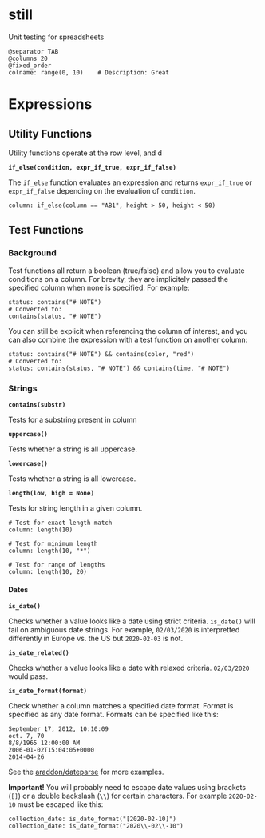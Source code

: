 # still
Unit testing for spreadsheets


```
@separator TAB
@columns 20
@fixed_order
colname: range(0, 10)    # Description: Great
```


# Expressions

## Utility Functions

Utility functions operate at the row level, and d

__`if_else(condition, expr_if_true, expr_if_false)`__

The `if_else` function evaluates an expression and returns `expr_if_true` or `expr_if_false` depending on the evaluation of `condition`.

```
column: if_else(column == "AB1", height > 50, height < 50)
```

## Test Functions

### Background

Test functions all return a boolean (true/false) and allow you to evaluate conditions on a column. For brevity, they are implicitely passed the specified column when none is specified. For example:

```
status: contains("# NOTE")
# Converted to:
contains(status, "# NOTE")
```

You can still be explicit when referencing the column of interest, and you can also combine the expression with a test function on another column:

```
status: contains("# NOTE") && contains(color, "red")
# Converted to:
status: contains(status, "# NOTE") && contains(time, "# NOTE")
```

### Strings

__`contains(substr)`__

Tests for a substring present in column

__`uppercase()`__

Tests whether a string is all uppercase.

__`lowercase()`__

Tests whether a string is all lowercase.

__`length(low, high = None)`__

Tests for string length in a given column.

```
# Test for exact length match
column: length(10)

# Test for minimum length
column: length(10, "*")

# Test for range of lengths
column: length(10, 20)
```

#### Dates

__`is_date()`__

Checks whether a value looks like a date using strict criteria. `is_date()` will fail on ambiguous date strings. For example, `02/03/2020` is interpretted differently in Europe vs. the US but `2020-02-03` is not.

__`is_date_related()`__

Checks whether a value looks like a date with relaxed criteria. `02/03/2020` would pass.

__`is_date_format(format)`__

Check whether a column matches a specified date format. Format is specified as any date format. Formats can be specified like this:

```
September 17, 2012, 10:10:09
oct. 7, 70
8/8/1965 12:00:00 AM
2006-01-02T15:04:05+0000
2014-04-26
```

See the [araddon/dateparse](https://github.com/araddon/dateparse/blob/master/example/main.go#L12) for more examples.

__Important!__ You will probably need to escape date values using brackets (`[]`) or a double backslash (`\\`) for certain characters. For example `2020-02-10` must be escaped like this:

```
collection_date: is_date_format("[2020-02-10]")
collection_date: is_date_format("2020\\-02\\-10")
```